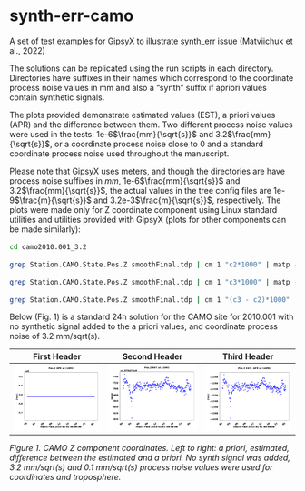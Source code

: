 # synth-err-camo
A set of test examples for GipsyX to illustrate synth_err issue (Matviichuk et al., 2022)

The solutions can be replicated using the run scripts in each directory. Directories have suffixes in their names which correspond to the coordinate process noise values in mm and also a “synth” suffix if apriori values contain synthetic signals. 

The plots provided demonstrate estimated values (EST), a priori values (APR) and the difference between them. Two different process noise values were used in the tests: 1e-6$\frac{mm}{\sqrt{s}}$ and 3.2$\frac{mm}{\sqrt{s}}$, or a coordinate process noise close to 0 and a standard coordinate process noise used throughout the manuscript. 

Please note that GipsyX uses meters, and though the directories are have process noise suffixes in $mm$, 1e-6$\frac{mm}{\sqrt{s}}$ and 3.2$\frac{mm}{\sqrt{s}}$, the actual values in the tree config files are 1e-9$\frac{m}{\sqrt{s}}$ and 3.2e-3$\frac{m}{\sqrt{s}}$, respectively. The plots were made only for Z coordinate component using Linux standard utilities and utilities provided with GipsyX (plots for other components can be made similarly):

```bash
cd camo2010.001_3.2
```
```bash
grep Station.CAMO.State.Pos.Z smoothFinal.tdp | cm 1 "c2*1000" | matp -nk -xl "Hours Past 2010-01-01 00:00:00" -secPast -fmtX "%H" -yl "(mm)" -t "Pos.Z APR at CAMO" -png APR_Z.png
```

```bash
grep Station.CAMO.State.Pos.Z smoothFinal.tdp | cm 1 "c3*1000" | matp -nk -xl "Hours Past 2010-01-01 00:00:00" -secPast -fmtX "%H" -yl "(mm)" -t "Pos.Z EST at CAMO" -png EST_Z.png
```

```bash
grep Station.CAMO.State.Pos.Z smoothFinal.tdp | cm 1 "(c3 - c2)*1000" | matp -nk -xl "Hours Past 2010-01-01 00:00:00" -secPast -fmtX "%H" -yl "(mm)" -t "Pos.Z EST - APR at CAMO" -png diff_EST_APR_Z.png
```

Below (Fig. 1) is a standard 24h solution for the CAMO site for 2010.001 with no synthetic signal added to the a priori values, and coordinate process noise of 3.2 mm/sqrt(s).





| First Header  | Second Header | Third Header  |
| ------------- | ------------- | ------------- |
|![](camo2010.001_3.2/APR_Z.png)|![](camo2010.001_3.2/EST_Z.png)|![](camo2010.001_3.2/diff_EST_APR_Z.png)|
*Figure 1. CAMO Z component coordinates. Left to right: a priori, estimated, difference between the estimated and a priori. No synth signal was added, 3.2 mm/sqrt(s) and 0.1 mm/sqrt(s) process noise values were used for coordinates and troposphere.*